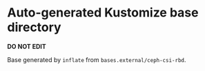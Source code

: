 # Auto-generated Kustomize base directory
**DO NOT EDIT**

Base generated by `inflate` from `bases.external/ceph-csi-rbd`.
